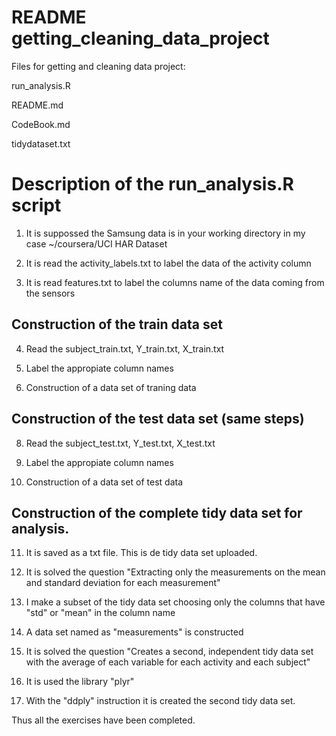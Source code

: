README getting_cleaning_data_project
=============================

Files for getting and cleaning data project:

run_analysis.R

README.md

CodeBook.md

tidydataset.txt 


Description of the run_analysis.R script
=============================

1. It is suppossed the Samsung data is in your working directory in my case ~/coursera/UCI HAR Dataset

2. It is read the activity_labels.txt to label the data of the activity column

3. It is read features.txt to label the columns name of the data coming from the sensors


## Construction of the train data set

4. Read the subject_train.txt, Y_train.txt, X_train.txt

5. Label the appropiate column names

7. Construction of a data set of traning data


## Construction of the test data set (same steps)

8. Read the subject_test.txt, Y_test.txt, X_test.txt

9. Label the appropiate column names

10. Construction of a data set of test data


## Construction of the complete tidy data set for analysis. 

11. It is saved as a txt file. This is de tidy data set uploaded.


12. It is solved the question "Extracting only the measurements on the mean and standard deviation for each measurement"

13. I make a subset of the tidy data set choosing only the columns that have "std" or "mean" in the column name

14. A data set named as "measurements" is constructed


15. It is solved the question "Creates a second, independent tidy data set with the average of each variable for each activity and each subject"

16. It is used the library "plyr"

17. With the "ddply" instruction it is created the second tidy data set.


Thus all the exercises have been completed.



